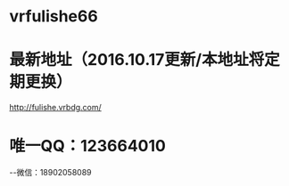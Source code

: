 # vrfulishe66

# 最新地址（2016.10.17更新/本地址将定期更换）

http://fulishe.vrbdg.com/

# 唯一QQ：123664010
--微信：18902058089
